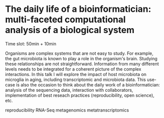 The daily life of a bioinformatician: multi-faceted computational analysis of a biological system
=================================================================================================

Time slot: 50min + 10min

Organisms are complex systems that are not easy to study. For example, the gut microbiota is known to play a role in the organism's brain. Studying these relationships are not straightforward. Information from many different levels needs to be integrated for a coherent picture of the complex interactions. In this talk I will explore the impact of host microbiota on microglia in aging, including transcriptomic and microbiota data. This use-case is also the occasion to think about the daily work of a bioinformatician: analysis of the sequencing data, interaction with collaborators, implementation of best reseach practices (reproducibility, open science), etc.




reproducibility
RNA-Seq
metagenomics
metatranscriptomics
